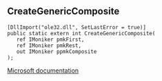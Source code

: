 ## CreateGenericComposite

```
[DllImport("ole32.dll", SetLastError = true)]
public static extern int CreateGenericComposite(
   ref IMoniker pmkFirst,
   ref IMoniker pmkRest,
   out IMoniker ppmkComposite
);
```

[Microsoft documentation](https://docs.microsoft.com/en-us/windows/win32/api/objidl/nf-objidl-creategenericcomposite)
